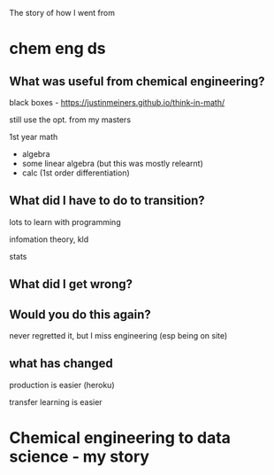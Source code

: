 
The story of how I went from 



# chem eng ds

## What was useful from chemical engineering?

black boxes - https://justinmeiners.github.io/think-in-math/

still use the opt. from my masters

1st year math
- algebra
- some linear algebra (but this was mostly relearnt)
- calc (1st order differentiation)


## What did I have to do to transition?

lots to learn with programming

infomation theory, kld

stats


## What did I get wrong?

## Would you do this again?

never regretted it, but I miss engineering (esp being on site)

## what has changed

production is easier (heroku)

transfer learning is easier

# Chemical engineering to data science - my story

